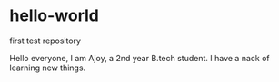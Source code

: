# hello-world
first test repository

Hello everyone, I am  Ajoy, a 2nd year B.tech student. I have a nack of learning new things.
